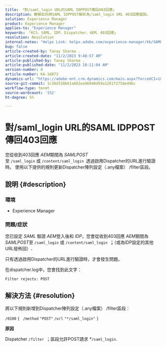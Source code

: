 ```yaml
---
title: 「對/saml_login URL的SAML IDPPOST傳回403回應」
description: 瞭解如何將SAML IDPPOST解析為/saml_login URL 403回應錯誤。
solution: Experience Manager
product: Experience Manager
applies-to: "Experience Manager"
keywords: 「KCS、SAML、IDP、Dispatcher、AEM、403回應」
resolution: Resolution
internal-notes: "Helpx Link: helpx.adobe.com/experience-manager/kb/SAML-IDP-POST-to-saml-login-url-returns-403-response-AEM-6-x0.html"
bug: false
article-created-by: Tanay Sharma .
article-created-date: "11/2/2023 9:48:57 AM"
article-published-by: Tanay Sharma .
article-published-date: "11/2/2023 10:11:04 AM"
version-number: 4
article-number: KA-16873
dynamics-url: "https://adobe-ent.crm.dynamics.com/main.aspx?forceUCI=1&pagetype=entityrecord&etn=knowledgearticle&id=651a8108-6579-ee11-8179-6045bd006149"
source-git-commit: 1c38d338b61a602ea96940d59a1281f2758e49bc
workflow-type: tm+mt
source-wordcount: '152'
ht-degree: 5%

---
```


# 對/saml_login URL的SAML IDPPOST傳回403回應


您從收到403回應 *AEM*&#x200B;期間為 *SAMLPOST*&#x200B;至 `/saml_login` 或 `/content/saml_login `透過啟用Dispatcher的URL進行驗證時。 使用以下提供的規則更新Dispatcher陣列設定（.any檔案） /filter區段。

## 說明 {#description}


### 環境

- Experience Manager




### 問題/症狀

您已設定 *SAML* 驗證 *AEM*&#x200B;登入後和 *IDP*，您會從收到403回應 *AEM*&#x200B;期間為 *SAMLPOST*&#x200B;至 `/saml_login` 或 `/content/saml_login `<b>；</b>（或為IDP設定的其他URL發佈回）<b>.</b>

只有透過啟用Dispatcher的URL進行驗證時，才會發生問題。

在dispatcher.log中，您會找到此文字：

`Filter rejects: POST`


## 解決方法 {#resolution}


將以下規則新增到Dispatcher陣列設定（.any檔案） /filter區段：

`/0100` `{ ` `/method` `"POST"` `/url` `"*/saml_login"` `}`



<b>原因</b>

Dispatcher `/filter `；區段允許POST請求 *\**`/saml_login`*.*
